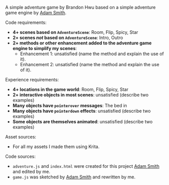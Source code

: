 A simple adventure game by Brandon Hwu based on a simple adventure game engine by [Adam Smith](https://github.com/rndmcnlly).

Code requirements:
- **4+ scenes based on `AdventureScene`**: Room, Flip, Spicy, Star
- **2+ scenes *not* based on `AdventureScene`**: Intro, Outro
- **2+ methods or other enhancement added to the adventure game engine to simplify my scenes**:
    - Enhancement 1: unsatisfied (name the method and explain the use of it).
    - Enhancement 2: unsatisfied (name the method and explain the use of it).

Experience requirements:
- **4+ locations in the game world**: Room, Flip, Spicy, Star
- **2+ interactive objects in most scenes**: unsatisfied (describe two examples)
- **Many objects have `pointerover` messages**: The bed in 
- **Many objects have `pointerdown` effects**: unsatisfied (describe two examples)
- **Some objects are themselves animated**: unsatisfied (describe two examples)

Asset sources:
- For all my assets I made them using Krita.

Code sources:
- `adventure.js` and `index.html` were created for this project [Adam Smith](https://github.com/rndmcnlly) and edited by me.
- `game.js` was sketched by [Adam Smith](https://github.com/rndmcnlly) and rewritten by me.